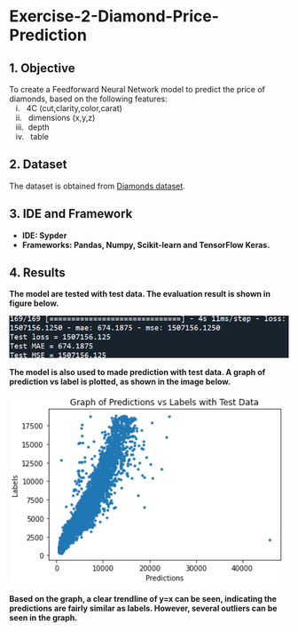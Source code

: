 # Exercise-2-Diamond-Price-Prediction
## 1. Objective
To create a Feedforward Neural Network model to predict the price of diamonds, based on the following features:  <br />
&nbsp;&nbsp; i. &nbsp; 4C (cut,clarity,color,carat)   <br />
&nbsp;&nbsp; ii. &nbsp; dimensions (x,y,z)   <br />
&nbsp;&nbsp; iii.&nbsp;  depth   <br />
&nbsp;&nbsp; iv. &nbsp; table   <br />

## 2. Dataset
The dataset is obtained from [Diamonds dataset](https://www.kaggle.com/datasets/shivam2503/diamonds).

## 3. IDE and Framework
- <b>IDE<b>: Sypder  <br />
- <b>Frameworks<b>: Pandas, Numpy, Scikit-learn and TensorFlow Keras.
  
## 4. Results
The model are tested with test data. The evaluation result is shown in figure below.

![result_test](images/result_test.png)

The model is also used to made prediction with test data. A graph of prediction vs label is plotted, as shown in the image below.

![result](images/graph_prediction.png)

Based on the graph, a clear trendline of y=x can be seen, indicating the predictions are fairly similar as labels. However, several outliers can be seen in the graph.

